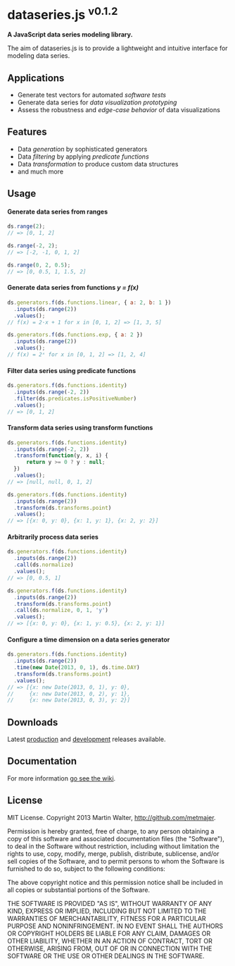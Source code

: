 dataseries.js <sup>v0.1.2</sup>
=============

**A JavaScript data series modeling library.**

The aim of dataseries.js is to provide a lightweight and intuitive interface for modeling data series.

## Applications

- Generate test vectors for automated *software tests*
- Generate data series for *data visualization prototyping*
- Assess the robustness and *edge-case behavior* of data visualizations

## Features

- Data *generation* by sophisticated generators
- Data *filtering* by applying *predicate functions*
- Data *transformation* to produce custom data structures
- and much more

## Usage

#### Generate data series from ranges

```javascript
ds.range(2);
// => [0, 1, 2]

ds.range(-2, 2);
// => [-2, -1, 0, 1, 2]

ds.range(0, 2, 0.5);
// => [0, 0.5, 1, 1.5, 2]
```

#### Generate data series from functions *y = f(x)*

```javascript
ds.generators.f(ds.functions.linear, { a: 2, b: 1 })
  .inputs(ds.range(2))
  .values();
// f(x) = 2·x + 1 for x in [0, 1, 2] => [1, 3, 5]

ds.generators.f(ds.functions.exp, { a: 2 })
  .inputs(ds.range(2))
  .values();
// f(x) = 2ˣ for x in [0, 1, 2] => [1, 2, 4]
```

#### Filter data series using predicate functions

```javascript
ds.generators.f(ds.functions.identity)
  .inputs(ds.range(-2, 2))
  .filter(ds.predicates.isPositiveNumber)
  .values();
// => [0, 1, 2]
```

#### Transform data series using transform functions

```javascript
ds.generators.f(ds.functions.identity)
  .inputs(ds.range(-2, 2))
  .transform(function(y, x, i) {
      return y >= 0 ? y : null;
  })
  .values();
// => [null, null, 0, 1, 2]

ds.generators.f(ds.functions.identity)
  .inputs(ds.range(2))
  .transform(ds.transforms.point)
  .values();
// => [{x: 0, y: 0}, {x: 1, y: 1}, {x: 2, y: 2}]
```

#### Arbitrarily process data series

```javascript
ds.generators.f(ds.functions.identity)
  .inputs(ds.range(2))
  .call(ds.normalize)
  .values();
// => [0, 0.5, 1]

ds.generators.f(ds.functions.identity)
  .inputs(ds.range(2))
  .transform(ds.transforms.point)
  .call(ds.normalize, 0, 1, 'y')
  .values();
// => [{x: 0, y: 0}, {x: 1, y: 0.5}, {x: 2, y: 1}]
```

#### Configure a time dimension on a data series generator

```javascript
ds.generators.f(ds.functions.identity)
  .inputs(ds.range(2))
  .time(new Date(2013, 0, 1), ds.time.DAY)
  .transform(ds.transforms.point)
  .values();
// => [{x: new Date(2013, 0, 1), y: 0},
//     {x: new Date(2013, 0, 2), y: 1},
//     {x: new Date(2013, 0, 3), y: 2}]
```

## Downloads

Latest [production](https://github.com/metmajer/dataseries.js/dataseries.min.js) and [development](https://github.com/metmajer/dataseries.js/dataseries.js) releases available.

## Documentation

For more information [go see the wiki](https://github.com/metmajer/dataseries.js/wiki).

## License

MIT License. Copyright 2013 Martin Walter, http://github.com/metmajer.

Permission is hereby granted, free of charge, to any person obtaining a copy of this software and associated documentation files (the "Software"), to deal in the Software without restriction, including without limitation the rights to use, copy, modify, merge, publish, distribute, sublicense, and/or sell copies of the Software, and to permit persons to whom the Software is furnished to do so, subject to the following conditions:

The above copyright notice and this permission notice shall be included in all copies or substantial portions of the Software.

THE SOFTWARE IS PROVIDED "AS IS", WITHOUT WARRANTY OF ANY KIND, EXPRESS OR IMPLIED, INCLUDING BUT NOT LIMITED TO THE WARRANTIES OF MERCHANTABILITY, FITNESS FOR A PARTICULAR PURPOSE AND NONINFRINGEMENT. IN NO EVENT SHALL THE AUTHORS OR COPYRIGHT HOLDERS BE LIABLE FOR ANY CLAIM, DAMAGES OR OTHER LIABILITY, WHETHER IN AN ACTION OF CONTRACT, TORT OR OTHERWISE, ARISING FROM, OUT OF OR IN CONNECTION WITH THE SOFTWARE OR THE USE OR OTHER DEALINGS IN THE SOFTWARE.
